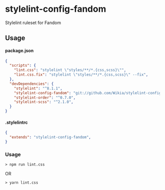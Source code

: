 # stylelint-config-fandom
Stylelint ruleset for Fandom

## Usage

#### package.json
```json
{
  "scripts": {
    "lint.css": "stylelint \"styles/**/*.{css,scss}\"",
    "lint.css.fix": "stylelint \"styles/**/*.{css,scss}\" --fix",
  },
  "devDependencies": {
    "stylelint": "^8.1.1",
    "stylelint-config-fandom": "git://github.com/Wikia/stylelint-config-fandom.git#0.0.1",
    "stylelint-order": "^0.7.0",
    "stylelint-scss": "^2.1.0",
  }
}
```

#### .stylelintrc
```json
{
  "extends": "stylelint-config-fandom",
}
```

### Usage
```
> npm run lint.css
```
OR
```
> yarn lint.css
```

